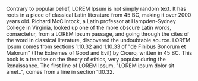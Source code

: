 Contrary to popular belief, LOREM Ipsum is not simply random text. It has roots in a piece of 
classical Latin literature from 45 BC, making it over 2000 years old. Richard McClintock, a Latin 
professor at Hampden-Sydney College in Virginia, looked up one of the more obscure Latin words, 
consectetur, from a LOREM Ipsum passage, and going through the cites of the word in classical literature, 
discovered the undoubtable source. LOREM Ipsum comes from sections 1.10.32 and 1.10.33 of "de Finibus 
Bonorum et Malorum" (The Extremes of Good and Evil) by Cicero, written in 45 BC. This book is a treatise 
on the theory of ethics, very popular during the Renaissance. The first line of LOREM Ipsum, "LOREM ipsum 
dolor sit amet..", comes from a line in section 1.10.32.
